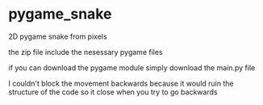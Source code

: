# pygame_snake
2D pygame snake from pixels

the zip file include the nesessary pygame files

if you can download the pygame module simply download the main.py file

I couldn't block the movement backwards because it would ruin the structure of the code so it close when you try to go backwards
